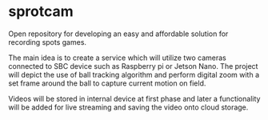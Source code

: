 # sprotcam
Open repository for developing an easy and affordable solution for recording spots games.

The main idea is to create a service which will utilize two cameras connected to SBC device such as Raspberry pi or Jetson Nano.
The project will depict the use of ball tracking algorithm and perform digital zoom with a set frame around the ball to capture current motion on field.

Videos will be stored in internal device at first phase and later a functionality will be added for live streaming and saving the video onto cloud storage.
